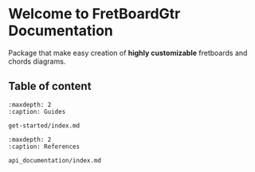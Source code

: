 # Welcome to FretBoardGtr Documentation

Package that make easy creation of **highly customizable** fretboards and chords diagrams.

## Table of content

```{toctree}
:maxdepth: 2
:caption: Guides

get-started/index.md
```

```{toctree}
:maxdepth: 2
:caption: References

api_documentation/index.md
```
